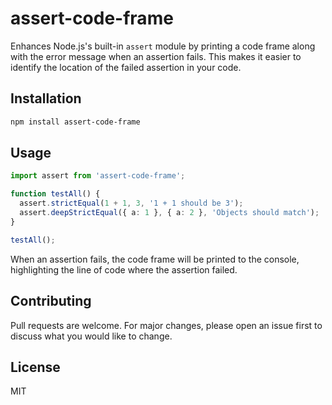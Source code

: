 # assert-code-frame

Enhances Node.js's built-in `assert` module by printing a code frame along with the error message when an assertion fails. This makes it easier to identify the location of the failed assertion in your code.

## Installation

```bash
npm install assert-code-frame
```

## Usage

```typescript
import assert from 'assert-code-frame';

function testAll() {
  assert.strictEqual(1 + 1, 3, '1 + 1 should be 3');
  assert.deepStrictEqual({ a: 1 }, { a: 2 }, 'Objects should match');
}

testAll();
```

When an assertion fails, the code frame will be printed to the console, highlighting the line of code where the assertion failed.

## Contributing

Pull requests are welcome. For major changes, please open an issue first to discuss what you would like to change.

## License

MIT
